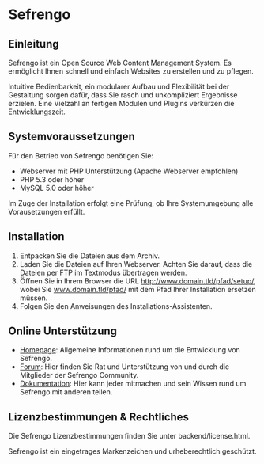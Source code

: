 Sefrengo
=============

Einleitung
--------------------------
Sefrengo ist ein Open Source Web Content Management System. Es ermöglicht Ihnen schnell und einfach Websites zu erstellen und zu pflegen.

Intuitive Bedienbarkeit, ein modularer Aufbau und Flexibilität bei der Gestaltung sorgen dafür, dass Sie rasch und unkompliziert Ergebnisse erzielen. Eine Vielzahl an fertigen Modulen und Plugins verkürzen die Entwicklungszeit.


Systemvoraussetzungen
--------------------------
Für den Betrieb von Sefrengo benötigen Sie:

* Webserver mit PHP Unterstützung (Apache Webserver empfohlen)
* PHP 5.3 oder höher
* MySQL 5.0 oder höher

Im Zuge der Installation erfolgt eine Prüfung, ob Ihre Systemumgebung alle Vorausetzungen erfüllt.


Installation
--------------------------
1. Entpacken Sie die Dateien aus dem Archiv.
2. Laden Sie die Dateien auf Ihren Webserver. Achten Sie darauf, dass die Dateien per FTP im Textmodus übertragen werden.
3. Öffnen Sie in Ihrem Browser die URL http://www.domain.tld/pfad/setup/, wobei Sie www.domain.tld/pfad/ mit dem Pfad Ihrer Installation ersetzen müssen.
4. Folgen Sie den Anweisungen des Installations-Assistenten.


Online Unterstützung
--------------------------
* [Homepage](http://www.sefrengo.org): Allgemeine Informationen rund um die Entwicklung von Sefrengo.
* [Forum](http://forum.sefrengo.org): Hier finden Sie Rat und Unterstützung von und durch die Mitglieder der Sefrengo Community.
* [Dokumentation](http://wiki.sefrengo.org): Hier kann jeder mitmachen und sein Wissen rund um Sefrengo mit anderen teilen.


Lizenzbestimmungen & Rechtliches
----------------------------------------------------
Die Sefrengo Lizenzbestimmungen finden Sie unter backend/license.html.

Sefrengo ist ein eingetrages Markenzeichen und urheberechtlich geschützt.

